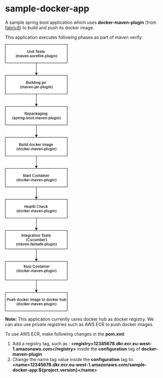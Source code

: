 # sample-docker-app

A sample spring boot application which uses **docker-maven-plugin** (from [fabric8](http://maven.fabric8.io/)) to build and push its docker image.

This application executes following phases as part of maven verify:

 ![Application build lifecycle](./maven-phases.png)
 
 **Note:** This application currently usres docker hub as docker registry. We can also use private registries such as AWS ECR to push docker images.
 
 To use AWS ECR, make following changes in the **pom.xml**:
 
 1. Add a registry tag, such as : **\<registry>12345678.dkr.ecr.eu-west-1.amazonaws.com\</registry>** inside the **configuration** tag of **docker-maven-plugin** 
 2. Change the name tag value inside the **configuration** tag to: **\<name>12345678.dkr.ecr.eu-west-1.amazonaws.com/sample-docker-app:${project.version}\</name>** 
